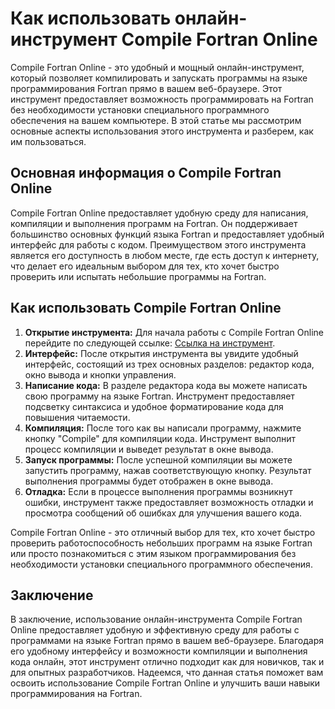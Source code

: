 Как использовать онлайн-инструмент Compile Fortran Online
=========================================================

Compile Fortran Online - это удобный и мощный онлайн-инструмент, который позволяет компилировать и запускать программы на языке программирования Fortran прямо в вашем веб-браузере. Этот инструмент предоставляет возможность программировать на Fortran без необходимости установки специального программного обеспечения на вашем компьютере. В этой статье мы рассмотрим основные аспекты использования этого инструмента и разберем, как им пользоваться.

Основная информация о Compile Fortran Online
--------------------------------------------

Compile Fortran Online предоставляет удобную среду для написания, компиляции и выполнения программ на Fortran. Он поддерживает большинство основных функций языка Fortran и предоставляет удобный интерфейс для работы с кодом. Преимуществом этого инструмента является его доступность в любом месте, где есть доступ к интернету, что делает его идеальным выбором для тех, кто хочет быстро проверить или испытать небольшие программы на Fortran.

Как использовать Compile Fortran Online
---------------------------------------

1. **Открытие инструмента:** Для начала работы с Compile Fortran Online перейдите по следующей ссылке: [Ссылка на инструмент](https://www.onlinecalculatorsfree.com/ru/tools/compile-fortran-online.html).
2. **Интерфейс:** После открытия инструмента вы увидите удобный интерфейс, состоящий из трех основных разделов: редактор кода, окно вывода и кнопки управления.
3. **Написание кода:** В разделе редактора кода вы можете написать свою программу на языке Fortran. Инструмент предоставляет подсветку синтаксиса и удобное форматирование кода для повышения читаемости.
4. **Компиляция:** После того как вы написали программу, нажмите кнопку "Compile" для компиляции кода. Инструмент выполнит процесс компиляции и выведет результат в окне вывода.
5. **Запуск программы:** После успешной компиляции вы можете запустить программу, нажав соответствующую кнопку. Результат выполнения программы будет отображен в окне вывода.
6. **Отладка:** Если в процессе выполнения программы возникнут ошибки, инструмент также предоставляет возможность отладки и просмотра сообщений об ошибках для улучшения вашего кода.

Compile Fortran Online - это отличный выбор для тех, кто хочет быстро проверить работоспособность небольших программ на языке Fortran или просто познакомиться с этим языком программирования без необходимости установки специального программного обеспечения.

Заключение
----------

В заключение, использование онлайн-инструмента Compile Fortran Online предоставляет удобную и эффективную среду для работы с программами на языке Fortran прямо в вашем веб-браузере. Благодаря его удобному интерфейсу и возможности компиляции и выполнения кода онлайн, этот инструмент отлично подходит как для новичков, так и для опытных разработчиков. Надеемся, что данная статья поможет вам освоить использование Compile Fortran Online и улучшить ваши навыки программирования на Fortran.
